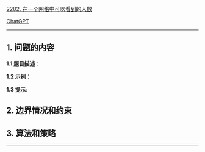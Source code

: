 [2282. 在一个网格中可以看到的人数](https://leetcode.cn/problems/number-of-people-that-can-be-seen-in-a-grid)

[ChatGPT](chat.openai.com)

---

## 1. 问题的内容
**1.1 题目描述**：

**1.2 示例**：

**1.3 提示**:

## 2. 边界情况和约束


## 3. 算法和策略

---

